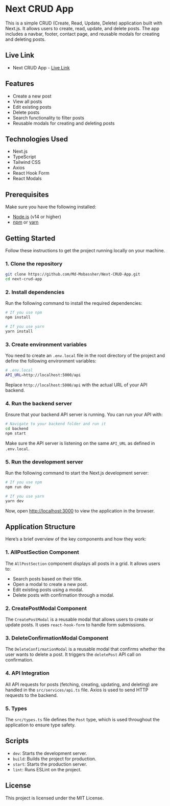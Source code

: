 # Next CRUD App

This is a simple CRUD (Create, Read, Update, Delete) application built with Next.js. It allows users to create, read, update, and delete posts. The app includes a navbar, footer, contact page, and reusable modals for creating and deleting posts.

## Live Link

- Next CRUD App - [Live Link](https://next-crud-app-iota.vercel.app)

## Features

- Create a new post
- View all posts
- Edit existing posts
- Delete posts
- Search functionality to filter posts
- Reusable modals for creating and deleting posts

## Technologies Used

- Next.js
- TypeScript
- Tailwind CSS
- Axios
- React Hook Form
- React Modals

## Prerequisites

Make sure you have the following installed:

- [Node.js](https://nodejs.org/) (v14 or higher)
- [npm](https://www.npmjs.com/) or [yarn](https://yarnpkg.com/)

## Getting Started

Follow these instructions to get the project running locally on your machine.

### 1. Clone the repository

```bash
git clone https://github.com/Md-Mobassher/Next-CRUD-App.git
cd next-crud-app
```

### 2. Install dependencies

Run the following command to install the required dependencies:

```bash
# If you use npm
npm install

# If you use yarn
yarn install
```

### 3. Create environment variables

You need to create an `.env.local` file in the root directory of the project and define the following environment variables:

```bash
# .env.local
API_URL=http://localhost:5000/api
```

Replace `http://localhost:5000/api` with the actual URL of your API backend.

### 4. Run the backend server

Ensure that your backend API server is running. You can run your API with:

```bash
# Navigate to your backend folder and run it
cd backend
npm start
```

Make sure the API server is listening on the same `API_URL` as defined in `.env.local`.

### 5. Run the development server

Run the following command to start the Next.js development server:

```bash
# If you use npm
npm run dev

# If you use yarn
yarn dev
```

Now, open [http://localhost:3000](http://localhost:3000) to view the application in the browser.

## Application Structure

Here’s a brief overview of the key components and how they work:

### 1. **AllPostSection Component**

The `AllPostSection` component displays all posts in a grid. It allows users to:

- Search posts based on their title.
- Open a modal to create a new post.
- Edit existing posts using a modal.
- Delete posts with confirmation through a modal.

### 2. **CreatePostModal Component**

The `CreatePostModal` is a reusable modal that allows users to create or update posts. It uses `react-hook-form` to handle form submissions.

### 3. **DeleteConfirmationModal Component**

The `DeleteConfirmationModal` is a reusable modal that confirms whether the user wants to delete a post. It triggers the `deletePost` API call on confirmation.

### 4. **API Integration**

All API requests for posts (fetching, creating, updating, and deleting) are handled in the `src/services/api.ts` file. Axios is used to send HTTP requests to the backend.

### 5. **Types**

The `src/types.ts` file defines the `Post` type, which is used throughout the application to ensure type safety.

## Scripts

- `dev`: Starts the development server.
- `build`: Builds the project for production.
- `start`: Starts the production server.
- `lint`: Runs ESLint on the project.

## License

This project is licensed under the MIT License.
